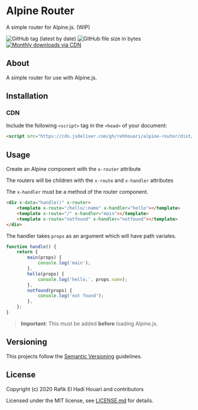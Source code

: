 # Alpine Router

A simple router for Alpine.js. (WIP)

![GitHub tag (latest by date)](https://img.shields.io/github/v/tag/rehhouari/alpine-router?label=version&style=flat-square)
![GitHub file size in bytes](https://img.shields.io/github/size/rehhouari/alpine-router]/dist/alpine-router.js?label=min%20%28no%20gzip%29&style=flat-square)
[![Monthly downloads via CDN](https://data.jsdelivr.com/v1/package/gh/[repo]/badge)](https://www.jsdelivr.com/package/gh/rehhouari/alpine-router)

## About

A simple router for use with Alpine.js.

## Installation

### CDN

Include the following `<script>` tag in the `<head>` of your document:

```html
<script src="https://cdn.jsdeliver.com/gh/rehhouari/alpine-router/dist/alpine-router.umd.min.js"></script>
```

## Usage

Create an Alpine component with the `x-router` attribute

The routers will be children with the `x-route` and `x-handler` attributes

The `x-handler` must be a method of the router component.

```html
<div x-data="handle()" x-router>
	<template x-route="/hello/:name" x-handler="hello"></template>
	<template x-route="/" x-handler="main"></template>
	<template x-route="notfound" x-handler="notfound"></template>
</div>
```

The handler takes `props` as an argument which will have path variales.

```js
function handle() {
	return {
		main(props) {
			console.log('main');
		},
		hello(props) {
			console.log('hello,', props.name);
		},
		notfound(props) {
			console.log('not found');
		},
	};
}
```

> **Important**: This must be added **before** loading Alpine.js.

## Versioning

This projects follow the [Semantic Versioning](https://semver.org/) guidelines.

## License

Copyright (c) 2020 Rafik El Hadi Houari and contributors

Licensed under the MIT license, see [LICENSE.md](LICENSE.md) for details.
